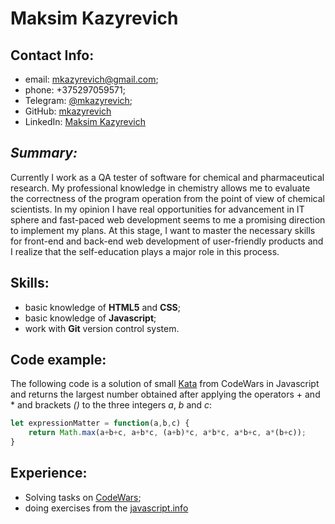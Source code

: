 # Maksim Kazyrevich

## Contact Info:

* email: mkazyrevich@gmail.com;
* phone: +375297059571;
* Telegram: [@mkazyrevich](https://t.me/mkazyrevich);
* GitHub: [mkazyrevich](https://github.com/mkazyrevich)
* LinkedIn: [Maksim Kazyrevich](https://www.linkedin.com/in/maksim-kazyrevich-53aa47167/)

## *Summary:*

Currently I work as a QA tester of software for chemical and pharmaceutical research. My professional knowledge in chemistry allows me to evaluate the correctness of the program operation from the point of view of chemical scientists. In my opinion I have real opportunities for advancement in IT sphere and fast-paced web development seems to me a promising direction to implement my plans.  At this stage, I want to master the necessary skills for front-end and back-end web development of user-friendly products and I realize that the self-education plays a major role in this process.

## Skills:
* basic knowledge of **HTML5** and **CSS**;
* basic knowledge of **Javascript**;
* work with **Git** version control system.

## Code example:
The following code is a solution of small [Kata](https://www.codewars.com/kata/5ae62fcf252e66d44d00008e) from CodeWars in Javascript and returns the largest number obtained after applying the operators + and * and brackets *()* to the three integers *a*, *b* and *c*:
```javascript
let expressionMatter = function(a,b,c) {
    return Math.max(a+b+c, a+b*c, (a+b)*c, a*b*c, a*b+c, a*(b+c));
}
```

## Experience:

* Solving tasks on [CodeWars](https://www.codewars.com/users/mkazyrevich/completed);
* doing exercises from the [javascript.info](https://javascript.info/)